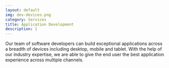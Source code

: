 ```yaml
---
layout: default
img: dev-devices.png
category: Services
title: Application Development
description: |
---
```

  Our team of software developers can build exceptional applications across a breadth of devices including desktop, mobile and tablet. With the help of our industry expertise, we are able to give the end user the best application experience across multiple channels.